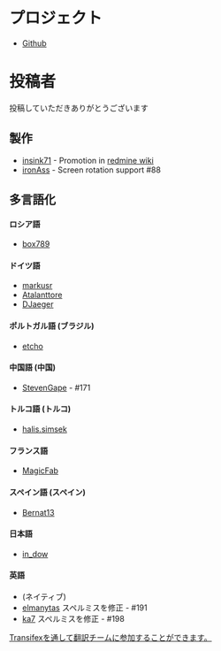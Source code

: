 プロジェクト
==========
- [Github](https://github.com/indication/OpenRedmine)

投稿者
==========

投稿していただきありがとうございます

## 製作

- [insink71](https://twitter.com/insink71/statuses/425297982078996480) - Promotion in [redmine wiki](http://www.redmine.org/projects/redmine/wiki/ThirdPartyTools)
- [ironAss](https://github.com/ironAss) - Screen rotation support #88

## 多言語化

#### ロシア語
- [box789](https://github.com/box789)

#### ドイツ語
- [markusr](https://github.com/markusr)
- [Atalanttore](https://www.transifex.com/user/profile/Atalanttore/)
- [DJaeger](https://www.transifex.com/user/profile/DJaeger/)

#### ポルトガル語 (ブラジル)
- [etcho](https://www.transifex.com/user/profile/etcho/)

#### 中国語 (中国)
-  [StevenGape](https://github.com/StevenGape) - #171

#### トルコ語 (トルコ)
- [halis.simsek](https://www.transifex.com/user/profile/halis.simsek/)

#### フランス語
- [MagicFab](https://www.transifex.com/user/profile/MagicFab/)

#### スペイン語 (スペイン)
- [Bernat13](https://www.transifex.com/user/profile/Bernat13/)

#### 日本語
- [in_dow](https://www.transifex.com/user/profile/in_dow/)

#### 英語
- (ネイティブ)
- [elmanytas](https://github.com/elmanytas) スペルミスを修正 - #191
- [ka7](https://github.com/ka7) スペルミスを修正 - #198


[Transifexを通して翻訳チームに参加することができます。](https://www.transifex.com/indication/openredmine/)
